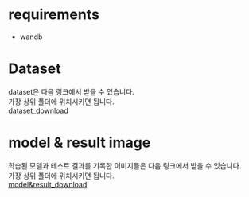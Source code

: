 


# requirements
- wandb

# Dataset
dataset은 다음 링크에서 받을 수 있습니다.  
가장 상위 폴더에 위치시키면 됩니다.  
[ dataset_download ](https://drive.google.com/file/d/1BFcIOwZNw6-1E54wmQNWC2yWVfOMitpq/view?usp=sharing)

# model & result image
학습된 모델과 테스트 결과를 기록한 이미지들은 다음 링크에서 받을 수 있습니다.  
가장 상위 폴더에 위치시키면 됩니다.  
[ model&result_download ](https://drive.google.com/file/d/1zEw-2xmWz5BIOwk8HD_oWR4up7NU9Hdw/view?usp=sharing)
